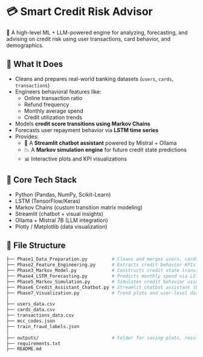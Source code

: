 # 💳 Smart Credit Risk Advisor

🧠 A high-level ML + LLM-powered engine for analyzing, forecasting, and advising on credit risk using user transactions, card behavior, and demographics.

## 🚀 What It Does

- Cleans and prepares real-world banking datasets (`users`, `cards`, `transactions`)
- Engineers behavioral features like:
  - Online transaction ratio
  - Refund frequency
  - Monthly average spend
  - Credit utilization trends
- Models **credit score transitions using Markov Chains**
- Forecasts user repayment behavior via **LSTM time series**
- Provides:
  - 🤖 A **Streamlit chatbot assistant** powered by Mistral + Ollama
  - 📉 A **Markov simulation engine** for future credit state predictions
  - 📊 Interactive plots and KPI visualizations

## 🧠 Core Tech Stack

- Python (Pandas, NumPy, Scikit-Learn)
- LSTM (TensorFlow/Keras)
- Markov Chains (custom transition matrix modeling)
- Streamlit (chatbot + visual insights)
- Ollama + Mistral 7B (LLM integration)
- Plotly / Matplotlib (data visualization)

## 📁 File Structure

```bash
├── Phase1_Data_Preparation.py         # Cleans and merges users, cards, and transactions
├── Phase2_Feature_Engineering.py      # Extracts credit behavior KPIs
├── Phase3_Markov_Model.py             # Constructs credit state transitions
├── Phase4_LSTM_Forecasting.py         # Predicts monthly spend via LSTM
├── Phase5_Markov_Simulation.py        # Simulates credit behavior using Markov paths
├── Phase6_Credit_Assistant_Chatbot.py # Streamlit chatbot assistant (LLM-based)
├── Phase7_Visualization.py            # Trend plots and user-level dashboards
│
├── users_data.csv
├── cards_data.csv
├── transactions_data.csv
├── mcc_codes.json
├── train_fraud_labels.json
│
├── outputs/                           # Folder for saving plots, results, simulations
├── requirements.txt
├── README.md
